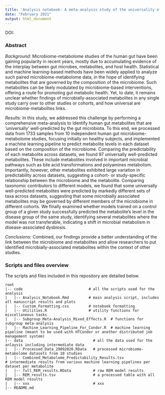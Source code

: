 ```yaml
---
title: 'Analysis notebook: A meta-analysis study of the universality of gut microbiome-metabolome associations'
date: "February 2021"
output: html_document
---
```


DOI: <TODO>

### Abstract  

*Background:* Microbiome-metabolome studies of the human gut have been gaining popularity in recent years, mostly due to accumulating evidence of the interplay between gut microbes, metabolites, and host health. Statistical and machine learning-based methods have been widely applied to analyze such paired microbiome-metabolome data, in the hope of identifying metabolites that are governed by the composition of the microbiome. Such metabolites can be likely modulated by microbiome-based interventions, offering a route for promoting gut metabolic health. Yet, to date, it remains unclear whether findings of microbially-associated metabolites in any single study carry over to other studies or cohorts, and how universal are microbiome-metabolites links.     

*Results:* In this study, we addressed this challenge by performing a comprehensive meta-analysis to identify human gut metabolites that are ‘universally’ well-predicted by the gut microbiota. To this end, we processed data from 1733 samples from 10 independent human gut microbiome-metabolome studies, focusing initially on healthy subjects, and implemented a machine learning pipeline to predict metabolite levels in each dataset based on the composition of the microbiome. Comparing the predictability of each metabolite across datasets, we found 97 universally well-predicted metabolites. These include metabolites involved in important microbial pathways such as bile acid transformations and polyamines metabolism. Importantly, however, other metabolites exhibited large variation in predictability across datasets, suggesting a cohort- or study-specific relationship between the microbiome and the metabolite. Comparing taxonomic contributors to different models, we found that some universally well-predicted metabolites were predicted by markedly different sets of taxa across datasets, suggesting that some microbially associated metabolites may be governed by different members of the microbiome in different cohorts. We finally examined whether models trained on a control group of a given study successfully predicted the metabolite’s level in the disease group of the same study, identifying several metabolites where the model was not transferable, indicating a shift in microbial metabolism in disease-associated dysbiosis.  

*Conclusions:* Combined, our findings provide a better understanding of the link between the microbiome and metabolites and allow researchers to put identified microbially-associated metabolites within the context of other studies.

### Scripts and files overview

The scripts and files included in this repository are detailed below.

```
root
|-- code                              # all the scripts used for the analysis
|   |-- Analysis_Notebook.Rmd         # main analysis script, includes all manuscript results and plots
|   |-- Custom_Formatting.css         # notebook formatting
|   |-- Utilities.R                   # utility functions for miscellaneous tasks
|   |-- Subgroup_Meta-Analysis_Mixed_Effects.R  # functions for subgroup meta-analysis
|   |-- Machine_Learning_Pipeline_For_Condor.R  # machine learning pipeline (meant to be used with HTCondor or another distributed job management system)
|-- data                                # all the data used for the anlaysis including intermediate data
|   |-- Processed_Data_29092020.RData   # processed microbiome-metabolome datasets from 10 studies
|   |-- Combined_Metabolome_Predictability_Results.tsv                             # intermediate results from various machine learning pipelines per dataset per metabolite
|   |-- full_REM_results.RData          # raw REM model results
|   |-- REM_results.tsv                 # a processed table with all REM model results
|   |-- xxx                             # xxx
|-- README.md
```

